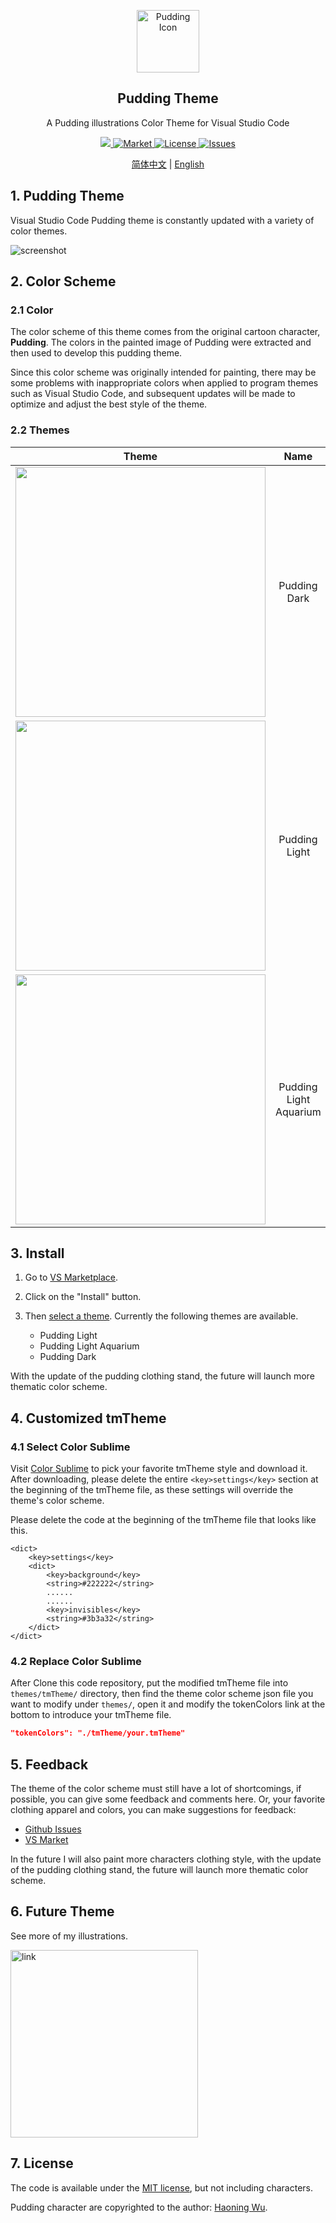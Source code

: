 <p align="center">
 <img width="100px" src="https://bitcookies.nousbuild.com/pudding-vscode-theme/icon.png" align="center" alt="Pudding Icon" />
 <h2 align="center">Pudding Theme</h2>
 <p align="center">A Pudding illustrations Color Theme for Visual Studio Code</p>
</p>
<p align="center">
  <a href="https://github.com/bitcookies/pudding-vscode-theme/releases">
  	<img src="https://img.shields.io/github/v/release/bitcookies/pudding-vscode-theme?label=version" />
  </a>
  <a href="https://marketplace.visualstudio.com/items?itemName=Bitcookies.pudding-vscode-theme">
  	<img alt="Market" src="https://vsmarketplacebadges.dev/version-short/Bitcookies.pudding-vscode-theme.svg" />
  </a>
  <a href="https://github.com/bitcookies/pudding-vscode-theme/blob/main/LICENSE">
  	<img alt="License" src="https://img.shields.io/github/license/Bitcookies/pudding-vscode-theme.svg" />
  </a>
  <a href="https://github.com/bitcookies/pudding-vscode-theme/issues">
  	<img alt="Issues" src="https://img.shields.io/github/issues/bitcookies/pudding-vscode-theme?color=F48D73" />
  </a>
</p>
<p align="center">
  <a href="https://github.com/bitcookies/pudding-vscode-theme/blob/main/README.zh-CN.md">简体中文</a> | <a href="https://github.com/bitcookies/pudding-vscode-theme/blob/main/README.md">English</a>
</p>


## 1. Pudding Theme

Visual Studio Code Pudding theme is constantly updated with a variety of color themes.

![screenshot](https://bitcookies.nousbuild.com/pudding-vscode-theme/screenshot-1.jpg)

## 2. Color Scheme

### 2.1 Color

The color scheme of this theme comes from the original cartoon character, **Pudding**. The colors in the painted image of Pudding were extracted and then used to develop this pudding theme.

Since this color scheme was originally intended for painting, there may be some problems with inappropriate colors when applied to program themes such as Visual Studio Code, and subsequent updates will be made to optimize and adjust the best style of the theme.

### 2.2 Themes

|                            Theme                             |          Name          |
| :----------------------------------------------------------: | :--------------------: |
| <img src="https://bitcookies.nousbuild.com/pudding-vscode-theme/screenshot-2.png" width="400px"> |      Pudding Dark      |
| <img src="https://bitcookies.nousbuild.com/pudding-vscode-theme/screenshot-3.png" width="400px"> |     Pudding Light      |
| <img src="https://bitcookies.nousbuild.com/pudding-vscode-theme/screenshot-4.png" width="400px"> | Pudding Light Aquarium |

## 3. Install

1. Go to [VS Marketplace](https://marketplace.visualstudio.com/items?itemName=Bitcookies.pudding-vscode-theme).
2. Click on the "Install" button.
3. Then [select a theme](https://code.visualstudio.com/docs/getstarted/themes#_selecting-the-color-theme). Currently the following themes are available.

   - Pudding Light
   - Pudding Light Aquarium
   - Pudding Dark

With the update of the pudding clothing stand, the future will launch more thematic color scheme.

## 4. Customized tmTheme

### 4.1 Select Color Sublime

Visit [Color Sublime](https://colorsublime.github.io) to pick your favorite tmTheme style and download it. After downloading, please delete the entire `<key>settings</key>` section at the beginning of the tmTheme file, as these settings will override the theme's color scheme.

Please delete the code at the beginning of the tmTheme file that looks like this.

```
<dict>
	<key>settings</key>
	<dict>
		<key>background</key>
		<string>#222222</string>
		......
		......
		<key>invisibles</key>
		<string>#3b3a32</string>
	</dict>
</dict>
```

### 4.2 Replace Color Sublime

After Clone this code repository, put the modified tmTheme file into `themes/tmTheme/` directory, then find the theme color scheme json file you want to modify under `themes/`, open it and modify the tokenColors link at the bottom to introduce your tmTheme file.

```json
"tokenColors": "./tmTheme/your.tmTheme"
```

## 5. Feedback

The theme of the color scheme must still have a lot of shortcomings, if possible, you can give some feedback and comments here. Or, your favorite clothing apparel and colors, you can make suggestions for feedback:

- [Github Issues](https://github.com/bitcookies/pudding-vscode-theme/issues)
- [VS Market](https://marketplace.visualstudio.com/items?itemName=Bitcookies.pudding-vscode-theme&ssr=false#review-details)

In the future I will also paint more characters clothing style, with the update of the pudding clothing stand, the future will launch more thematic color scheme.

## 6. Future Theme

See more of my illustrations.

<a href="https://github.com/pudding0503/pudding-illustration">
	<img width="300px" src="https://bitcookies.nousbuild.com/pudding-vscode-theme/link.png" alt="link" />
</a>

## 7. License

The code is available under the [MIT license](https://github.com/bitcookies/winrar-keygen/blob/master/LICENSE), but not including characters.

Pudding character are copyrighted to the author: [Haoning Wu](https://github.com/pudding0503).
